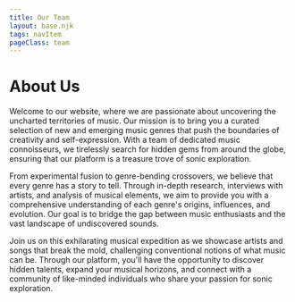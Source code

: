 ```yaml
---
title: Our Team
layout: base.njk
tags: navItem
pageClass: team
---
```



<h1 class="center">
About Us
</h1>

<div class="summary">
<p>
Welcome to our website, where we are passionate about uncovering the uncharted territories of music. Our mission is to bring you a curated selection of new and emerging music genres that push the boundaries of creativity and self-expression. With a team of dedicated music connoisseurs, we tirelessly search for hidden gems from around the globe, ensuring that our platform is a treasure trove of sonic exploration.

From experimental fusion to genre-bending crossovers, we believe that every genre has a story to tell. Through in-depth research, interviews with artists, and analysis of musical elements, we aim to provide you with a comprehensive understanding of each genre's origins, influences, and evolution. Our goal is to bridge the gap between music enthusiasts and the vast landscape of undiscovered sounds.

Join us on this exhilarating musical expedition as we showcase artists and songs that break the mold, challenging conventional notions of what music can be. Through our platform, you'll have the opportunity to discover hidden talents, expand your musical horizons, and connect with a community of like-minded individuals who share your passion for sonic exploration.
</p>
</div>